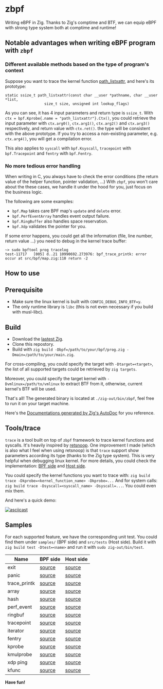 # zbpf
Writing eBPF in Zig. Thanks to Zig's comptime and BTF, we can equip eBPF with strong type system both at comptime and runtime!

## Notable advantages when writing eBPF program with `zbpf`

### Different available methods based on the type of program's context

Suppose you want to trace the kernel function [path_listxattr](https://github.com/torvalds/linux/blob/7475e51b87969e01a6812eac713a1c8310372e8a/fs/xattr.c#L856-L857),
and here's its prototype:

```
static ssize_t path_listxattr(const char __user *pathname, char __user *list,
			      size_t size, unsigned int lookup_flags)
```
As you can see, it has 4 input parameters and return type is `ssize_t`.
With `ctx = bpf.Kprobe{.name = "path_listxattr"}.Ctx()`, you could retrieve
the input parameter with `ctx.arg0()`, `ctx.arg1()`, `ctx.arg2()` and `ctx.arg3()` respectively,
and return value with `ctx.ret()`.
the type will be consistent with the above prototype. If you try to access a non-existing
parameter, e.g. `ctx.arg4()`, you will get a compilation error.

This also applies to `syscall` with `bpf.Ksyscall`, `tracepoint` with `bpf.Tracepoint` and
`fentry` with `bpf.Fentry`.

### No more tedious error handling

When writing in C, you always have to check the error conditions
(the return value of the helper function, pointer validation, ...)
With `zbpf`, you won't care about the these cases, we handle it under the hood for you,
just focus on the business logic.

The following are some examples:

- `bpf.Map` takes care BPF map's `update` and `delete` error.
- `bpf.PerfEventArray` handles event output failure.
- `bpf.RingBuffer` also handles space reservation.
- `bpf.Xdp` validates the pointer for you.

If some error happens, you could get all the information (file, line number, return value ...)
you need to debug in the kernel trace buffer:

```
~> sudo bpftool prog tracelog
test-11717   [005] d..21 10990692.273976: bpf_trace_printk: error occur at src/bpf/map.zig:110 return -2
```

## How to use

## Prerequisite

- Make sure the linux kernel is built with `CONFIG_DEBUG_INFO_BTF=y`.
- The only runtime library is `libc` (this is not even necessary if you build with musl-libc).

## Build

- Download the [lastest Zig](https://ziglang.org/download/).
- Clone this repostory.
- Build with `zig build -Dbpf=/path/to/your/bpf/prog.zig -Dmain=/path/to/your/main.zig`.

For cross-compiling, you could specify the target with `-Dtarget=<target>`,
the list of all supported targets could be retrieved by `zig targets`.

Moreover, you could specify the target kernel with `-Dvmlinux=/path/to/vmlinux`
to extract BTF from it, otherwise, current kernel's BTF will be used.

That's all! The generated binary is located at `./zig-out/bin/zbpf`,
feel free to run it on your target machine.

Here's the [Documentations generated by Zig's AutoDoc](https://tw4452852.github.io/zbpf)
for you reference.

## Tools/trace

`trace` is a tool built on top of `zbpf` framework to trace kernel functions and syscalls.
It's heavily inspired by [retsnoop](https://github.com/anakryiko/retsnoop).
One improvement I made (which is also what I feel when using retsnoop) is that `trace` support
show parameters according its type (thanks to the Zig type system).
This is very helpful when debugging linux kernel.
For more details, you could check the implementation: [BPF side](https://github.com/tw4452852/zbpf/blob/main/src/trace.bpf.zig)
and [Host side](https://github.com/tw4452852/zbpf/blob/main/src/trace.zig).

You could specify the kernel functions you want to trace with: `zig build trace -Dkprobe=<kernel_function_name> -Dkprobe=...`
And for system calls: `zig build trace -Dsyscall=<syscall_name> -Dsyscall=...`.
You could even mix them.

And here's a quick demo:

[![asciicast](https://asciinema.org/a/672074.svg)](https://asciinema.org/a/672074)

## Samples

For each supported feature, we have the corresponding unit test.
You could find them under `samples/` (BPF side) and `src/tests` (Host side).
Build it with `zig build test -Dtest=<name>` and run it with `sudo zig-out/bin/test`.

Name | BPF side | Host side
--- | --- | ---
exit | [source](samples/exit.zig) | [source](src/tests/exit.zig)
panic | [source](samples/panic.zig) | [source](src/tests/panic.zig)
trace_printk | [source](samples/trace_printk.zig) | [source](src/tests/trace_printk.zig)
array | [source](samples/array.zig) | [source](src/tests/array.zig)
hash | [source](samples/hash.zig) | [source](src/tests/hash.zig)
perf_event | [source](samples/perf_event.zig) | [source](src/tests/perf_event.zig)
ringbuf | [source](samples/ringbuf.zig) | [source](src/tests/ringbuf.zig)
tracepoint | [source](samples/tracepoint.zig) | [source](src/tests/tracepoint.zig)
iterator | [source](samples/iterator.zig) | [source](src/tests/iterator.zig)
fentry | [source](samples/fentry.zig) | [source](src/tests/fentry.zig)
kprobe | [source](samples/kprobe.zig) | [source](src/tests/kprobe.zig)
kmulprobe | [source](samples/kmulprobe.zig) | [source](src/tests/kmulprobe.zig)
xdp ping | [source](samples/xdp_ping.zig) | [source](src/tests/xdp_ping.zig)
kfunc | [source](samples/kfunc.zig) | [source](src/tests/kfunc.zig)

**Have fun!**
